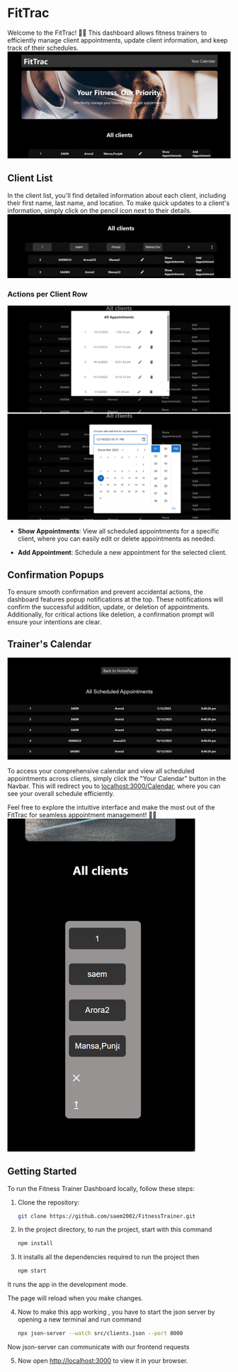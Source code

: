 # FitTrac

Welcome to the FitTrac! 🏋️‍♂️ This dashboard allows fitness trainers to efficiently manage client appointments, update client information, and keep track of their schedules.
![Fitness Trainer Dashboard](src/components/Images/main.png)
## Client List

In the client list, you'll find detailed information about each client, including their first name, last name, and location. To make quick updates to a client's information, simply click on the pencil icon next to their details.
![Fitness Trainer Dashboard](src/components/Images/Layout.png)
### Actions per Client Row
![Fitness Trainer Dashboard](src/components/Images/Appointments.png)
![Fitness Trainer Dashboard](src/components/Images/add.png)
- **Show Appointments**: View all scheduled appointments for a specific client, where you can easily edit or delete appointments as needed.

- **Add Appointment**: Schedule a new appointment for the selected client.

## Confirmation Popups

To ensure smooth confirmation and prevent accidental actions, the dashboard features popup notifications at the top. These notifications will confirm the successful addition, update, or deletion of appointments. Additionally, for critical actions like deletion, a confirmation prompt will ensure your intentions are clear.

## Trainer's Calendar
![Fitness Trainer Dashboard](src/components/Images/schedule.png)

To access your comprehensive calendar and view all scheduled appointments across clients, simply click the "Your Calendar" button in the Navbar. This will redirect you to [localhost:3000/Calendar](http://localhost:3000/Calendar), where you can see your overall schedule efficiently.

Feel free to explore the intuitive interface and make the most out of the FitTrac for seamless appointment management! 📅💪
![Fitness Trainer Dashboard](src/components/Images/mobile.png)

## Getting Started

To run the Fitness Trainer Dashboard locally, follow these steps:

1. Clone the repository:

   ```bash
   git clone https://github.com/saem2002/FitnessTrainer.git

2. In the project directory, to run the project,
start with this command

   ```bash
   npm install

3. It installs all the dependencies required to run the project
then 
   ```bash
   npm start

It runs the app in the development mode.


The page will reload when you make changes.

4. Now to make this app working , you have to start the json server by opening a new terminal and run command
   ```bash
   npx json-server --watch src/clients.json --port 8000

Now json-server can communicate with our frontend requests

5. Now open [http://localhost:3000](http://localhost:3000) to view it in your browser.